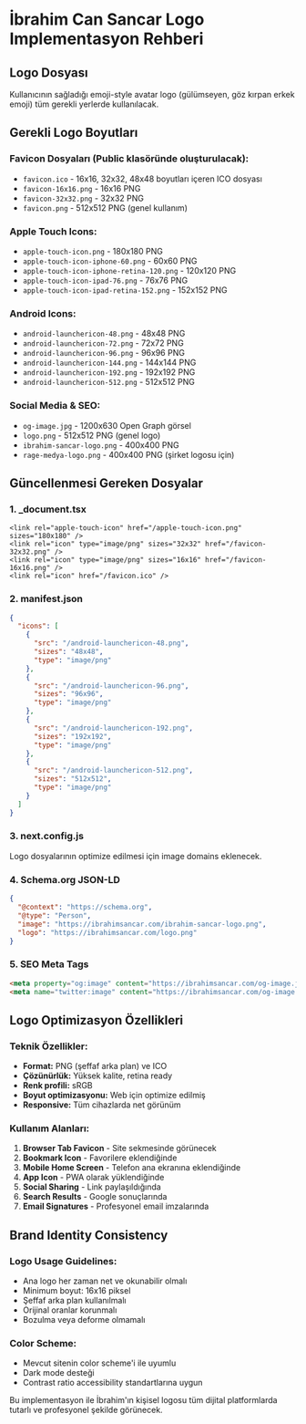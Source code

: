 # İbrahim Can Sancar Logo Implementasyon Rehberi

## Logo Dosyası
Kullanıcının sağladığı emoji-style avatar logo (gülümseyen, göz kırpan erkek emoji) tüm gerekli yerlerde kullanılacak.

## Gerekli Logo Boyutları

### Favicon Dosyaları (Public klasöründe oluşturulacak):
- `favicon.ico` - 16x16, 32x32, 48x48 boyutları içeren ICO dosyası
- `favicon-16x16.png` - 16x16 PNG
- `favicon-32x32.png` - 32x32 PNG  
- `favicon.png` - 512x512 PNG (genel kullanım)

### Apple Touch Icons:
- `apple-touch-icon.png` - 180x180 PNG
- `apple-touch-icon-iphone-60.png` - 60x60 PNG
- `apple-touch-icon-iphone-retina-120.png` - 120x120 PNG
- `apple-touch-icon-ipad-76.png` - 76x76 PNG
- `apple-touch-icon-ipad-retina-152.png` - 152x152 PNG

### Android Icons:
- `android-launchericon-48.png` - 48x48 PNG
- `android-launchericon-72.png` - 72x72 PNG
- `android-launchericon-96.png` - 96x96 PNG
- `android-launchericon-144.png` - 144x144 PNG
- `android-launchericon-192.png` - 192x192 PNG
- `android-launchericon-512.png` - 512x512 PNG

### Social Media & SEO:
- `og-image.jpg` - 1200x630 Open Graph görsel
- `logo.png` - 512x512 PNG (genel logo)
- `ibrahim-sancar-logo.png` - 400x400 PNG
- `rage-medya-logo.png` - 400x400 PNG (şirket logosu için)

## Güncellenmesi Gereken Dosyalar

### 1. _document.tsx
```tsx
<link rel="apple-touch-icon" href="/apple-touch-icon.png" sizes="180x180" />
<link rel="icon" type="image/png" sizes="32x32" href="/favicon-32x32.png" />
<link rel="icon" type="image/png" sizes="16x16" href="/favicon-16x16.png" />
<link rel="icon" href="/favicon.ico" />
```

### 2. manifest.json
```json
{
  "icons": [
    {
      "src": "/android-launchericon-48.png",
      "sizes": "48x48",
      "type": "image/png"
    },
    {
      "src": "/android-launchericon-96.png", 
      "sizes": "96x96",
      "type": "image/png"
    },
    {
      "src": "/android-launchericon-192.png",
      "sizes": "192x192", 
      "type": "image/png"
    },
    {
      "src": "/android-launchericon-512.png",
      "sizes": "512x512",
      "type": "image/png"
    }
  ]
}
```

### 3. next.config.js
Logo dosyalarının optimize edilmesi için image domains eklenecek.

### 4. Schema.org JSON-LD
```json
{
  "@context": "https://schema.org",
  "@type": "Person",
  "image": "https://ibrahimsancar.com/ibrahim-sancar-logo.png",
  "logo": "https://ibrahimsancar.com/logo.png"
}
```

### 5. SEO Meta Tags
```html
<meta property="og:image" content="https://ibrahimsancar.com/og-image.jpg" />
<meta name="twitter:image" content="https://ibrahimsancar.com/og-image.jpg" />
```

## Logo Optimizasyon Özellikleri

### Teknik Özellikler:
- **Format:** PNG (şeffaf arka plan) ve ICO
- **Çözünürlük:** Yüksek kalite, retina ready
- **Renk profili:** sRGB
- **Boyut optimizasyonu:** Web için optimize edilmiş
- **Responsive:** Tüm cihazlarda net görünüm

### Kullanım Alanları:
1. **Browser Tab Favicon** - Site sekmesinde görünecek
2. **Bookmark Icon** - Favorilere eklendiğinde
3. **Mobile Home Screen** - Telefon ana ekranına eklendiğinde
4. **App Icon** - PWA olarak yüklendiğinde
5. **Social Sharing** - Link paylaşıldığında
6. **Search Results** - Google sonuçlarında
7. **Email Signatures** - Profesyonel email imzalarında

## Brand Identity Consistency

### Logo Usage Guidelines:
- Ana logo her zaman net ve okunabilir olmalı
- Minimum boyut: 16x16 piksel
- Şeffaf arka plan kullanılmalı
- Orijinal oranlar korunmalı
- Bozulma veya deforme olmamalı

### Color Scheme:
- Mevcut sitenin color scheme'i ile uyumlu
- Dark mode desteği
- Contrast ratio accessibility standartlarına uygun

Bu implementasyon ile İbrahim'ın kişisel logosu tüm dijital platformlarda tutarlı ve profesyonel şekilde görünecek. 